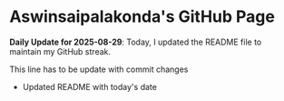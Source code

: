 # Aswinsaipalakonda's GitHub Page

**Daily Update for 2025-08-29**: Today, I updated the README file to maintain my GitHub streak.

This line has to be update with commit changes
 - Updated README with today's date
